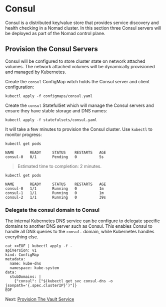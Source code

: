 # Consul

Consul is a distributed key/value store that provides service discovery and health checking in a Nomad cluster. In this section three Consul servers will be deployed as part of the Nomad control plane.

## Provision the Consul Servers

Consul will be configured to store cluster state on network attached volumes. The network attached volumes will be dynamically provisioned and managed by Kubernetes.

Create the `consul` ConfigMap witch holds the Consul server and client configuration:

```
kubectl apply -f configmaps/consul.yaml
```

Create the `consul` StatefulSet which will manage the Consul servers and ensure they have stable storage and DNS names:

```
kubectl apply -f statefulsets/consul.yaml
```

It will take a few minutes to provision the Consul cluster. Use `kubectl` to monitor progress:

```
kubectl get pods
```
```
NAME       READY     STATUS    RESTARTS   AGE
consul-0   0/1       Pending   0          5s
```

> Estimated time to completion: 2 minutes.

```
kubectl get pods
```

```
NAME       READY     STATUS    RESTARTS   AGE
consul-0   1/1       Running   0          1m
consul-1   1/1       Running   0          1m
consul-2   1/1       Running   0          39s
```

### Delegate the consul domain to Consul

The internal Kubernetes DNS service can be configure to delegate specific domains to another DNS server such as Consul. This enables Consul to handle all DNS queries to the `consul.` domain, while Kubernetes handles everything else.

```
cat <<EOF | kubectl apply -f -
apiVersion: v1
kind: ConfigMap
metadata:
  name: kube-dns
  namespace: kube-system
data:
  stubDomains: |
    {"consul": ["$(kubectl get svc consul-dns -o jsonpath='{.spec.clusterIP}')"]}
EOF
```

Next: [Provision The Vault Service](06-vault.md)
